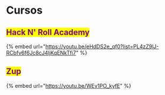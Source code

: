 # Cursos

## <mark style="color:purple;">**Hack N' Roll Academy**</mark>

{% embed url="https://youtu.be/eHdDS2e_qf0?list=PL4zZ9lJ-RCbfv6f6Jc8cJ4ljKqENkTfi7" %}

## <mark style="color:purple;">**Zup**</mark>

{% embed url="https://youtu.be/WEv1PO_kyfE" %}
